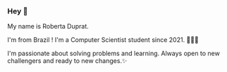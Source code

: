 ### Hey 👋

My name is Roberta Duprat.

I'm from Brazil ! I'm a Computer Scientist student since 2021. 👩🏻‍💻

I'm passionate about solving problems and learning. Always open to new challengers and ready to new changes.✨

